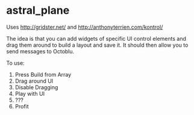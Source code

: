 # astral_plane

Uses http://gridster.net/ and http://anthonyterrien.com/kontrol/

The idea is that you can add widgets of specific UI control elements and drag them
around to build a layout and save it. It should then allow you to send messages to Octoblu.

To use:

1. Press Build from Array
2. Drag around UI
3. Disable Dragging
4. Play with UI
5. ???
6. Profit
